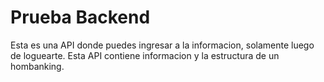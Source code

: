 # Prueba Backend

Esta es una API donde puedes ingresar a la informacion, solamente luego de loguearte.
Esta API contiene informacion y la estructura de un hombanking.